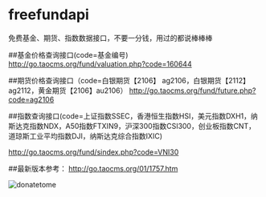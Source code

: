 # freefundapi

免费基金、期货、指数数据接口，不要一分钱，用过的都说棒棒棒


##基金价格查询接口(code=基金编号)
http://go.taocms.org/fund/valuation.php?code=160644

##期货价格查询接口（code=白银期货【2106】 ag2106，白银期货【2112】ag2112，黄金期货【2106】au2106）
http://go.taocms.org/fund/future.php?code=ag2106

##指数查询接口(code=上证指数SSEC，香港恒生指数HSI，美元指数DXH1，纳斯达克指数NDX，A50指数FTXIN9，沪深300指数CSI300，创业板指数CNT，道琼斯工业平均指数DJI，纳斯达克综合指数IXIC)

http://go.taocms.org/fund/sindex.php?code=VNI30

##最新版本参考：
http://go.taocms.org/01/1757.htm


![donatetome](http://www.hackdig.com/template/hk/images/donate-hackdig.png)
